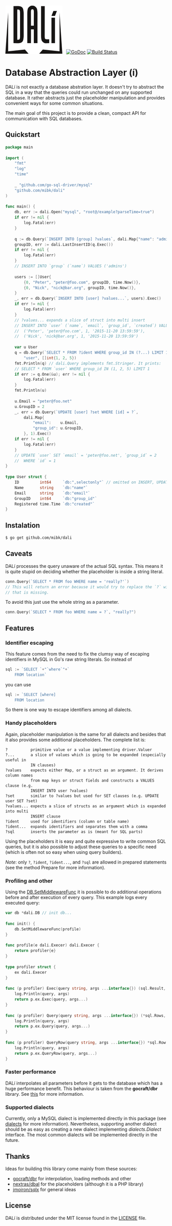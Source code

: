 ![DALí Logo](dali.png) &nbsp;
[![GoDoc](https://godoc.org/github.com/mibk/dali?status.png)](https://godoc.org/github.com/mibk/dali)
[![Build Status](https://travis-ci.org/mibk/dali.png)](https://travis-ci.org/mibk/dali)

# Database Abstraction Layer (í)

DALí is not exactly a database abstration layer. It doesn't try to abstract the SQL in a way
that the queries could run unchanged on any supported database. It rather abstracts
just the placeholder manipulation and provides convenient ways for some common situations.

The main goal of this project is to provide a clean, compact API for communication with
SQL databases.

## Quickstart

```go
package main

import (
	"fmt"
	"log"
	"time"

	_ "github.com/go-sql-driver/mysql"
	"github.com/mibk/dali"
)

func main() {
	db, err := dali.Open("mysql", "root@/example?parseTime=true")
	if err != nil {
		log.Fatal(err)
	}

	q := db.Query(`INSERT INTO [group] ?values`, dali.Map{"name": "admins"})
	groupID, err := dali.LastInsertID(q.Exec())
	if err != nil {
		log.Fatal(err)
	}
	// INSERT INTO `group` (`name`) VALUES ('admins')

	users := []User{
		{0, "Peter", "peter@foo.com", groupID, time.Now()},
		{0, "Nick", "nick@bar.org", groupID, time.Now()},
	}
	_, err = db.Query(`INSERT INTO [user] ?values...`, users).Exec()
	if err != nil {
		log.Fatal(err)
	}
	// ?values... expands a slice of struct into multi insert
	// INSERT INTO `user` (`name`, `email`, `group_id`, `created`) VALUES
	//	('Peter', 'peter@foo.com', 1, '2015-11-20 13:59:59'),
	//	('Nick', 'nick@bar.org', 1, '2015-11-20 13:59:59')

	var u User
	q = db.Query(`SELECT * FROM ?ident WHERE group_id IN (?...) LIMIT 1`,
		"user", []int{1, 2, 5})
	fmt.Println(q) // dali.Query implements fmt.Stringer. It prints:
	// SELECT * FROM `user` WHERE group_id IN (1, 2, 5) LIMIT 1
	if err := q.One(&u); err != nil {
		log.Fatal(err)
	}
	fmt.Println(u)

	u.Email = "peter@foo.net"
	u.GroupID = 2
	_, err = db.Query(`UPDATE [user] ?set WHERE [id] = ?`,
		dali.Map{
			"email":    u.Email,
			"group_id": u.GroupID,
		}, 1).Exec()
	if err != nil {
		log.Fatal(err)
	}
	// UPDATE `user` SET `email` = 'peter@foo.net', `group_id` = 2
	//	WHERE `id` = 1
}

type User struct {
	ID         int64     `db:",selectonly"` // omitted on INSERT, UPDATE, etc.
	Name       string    `db:"name"`
	Email      string    `db:"email"`
	GroupID    int64     `db:"group_id"`
	Registered time.Time `db:"created"`
}
```

## Instalation

```bash
$ go get github.com/mibk/dali
```

## Caveats

DALí processes the query unaware of the actual SQL syntax. This means it is quite stupid
on deciding whether the placeholder is inside a string literal.
```go
conn.Query(`SELECT * FROM foo WHERE name = 'really?'`)
// This will return an error because it would try to replace the `?` with an argument
// that is missing.
```
To avoid this just use the whole string as a parameter.
```go
conn.Query(`SELECT * FROM foo WHERE name = ?`, "really?")
```

## Features

### Identifier escaping

This feature comes from the need to fix the clumsy way of escaping identifiers in MySQL in
Go's raw string literals. So instead of
```go
sql := `SELECT `+"`where`"+`
	FROM location`
```
you can use
```go
sql := `SELECT [where]
	FROM location
```
So there is one way to escape identifiers among all dialects.

### Handy placeholders

Again, placeholder manipulation is the same for all dialects and besides that it also provides
some additional placeholders. The complete list is:

```
?          primitive value or a value implementing driver.Valuer
?...       a slice of values which is going to be expanded (especially useful in
           IN clauses)
?values    expects either Map, or a struct as an argument. It derives column names
           from map keys or struct fields and constructs a VALUES clause (e.g.
           INSERT INTO user ?values)
?set       similar to ?values but used for SET clauses (e.g. UPDATE user SET ?set)
?values... expects a slice of structs as an argument which is expanded into multi
           INSERT clause
?ident     used for identifiers (column or table name)
?ident...  expands identifiers and separates them with a comma
?sql       inserts the parameter as is (meant for SQL parts)
```

Using the placeholders it is easy and quite expressive to write common SQL queries, but it is
also possible to adjust these queries to a specific need (which is often not so easy when using
query builders).

*Note*: only `?`, `?ident`, `?ident...`, and `?sql` are allowed in prepared statements (see the
method Prepare for more information).

### Profiling and other

Using the [DB.SetMiddlewareFunc](https://godoc.org/github.com/mibk/dali#DB.SetMiddlewareFunc) it is
possible to do additional operations before and after execution of every query. This example
logs every executed query:

```go
var db *dali.DB // init db...

func init() {
	db.SetMiddlewareFunc(profile)
}

func profile(e dali.Execer) dali.Execer {
	return profiler{e}
}

type profiler struct {
	ex dali.Execer
}

func (p profiler) Exec(query string, args ...interface{}) (sql.Result, error) {
	log.Println(query, args)
	return p.ex.Exec(query, args...)
}

func (p profiler) Query(query string, args ...interface{}) (*sql.Rows, error) {
	log.Println(query, args)
	return p.ex.Query(query, args...)
}

func (p profiler) QueryRow(query string, args ...interface{}) *sql.Row {
	log.Println(query, args)
	return p.ex.QueryRow(query, args...)
}
```

### Faster performance

DALí interpolates all parameters before it gets to the database which has a huge performance
benefit. This behaviour is taken from the **gocraft/dbr** library. See
[this](https://github.com/gocraft/dbr#faster-performance-than-using-using-databasesql-directly)
for more information.

### Supported dialects

Currently, only a MySQL dialect is implemented directly in this package (see [dialects](dialects)
for more information). Nevertheless, supporting another dialect should be as easy as creating
a new dialect implementing *dialects.Dialect* interface. The most common dialects will be
implemented directly in the future.

## Thanks

Ideas for building this library come mainly from these sources:

- [gocraft/dbr](https://github.com/gocraft/dbr) for interpolation, loading methods and other
- [nextras/dbal](https://github.com/nextras/dbal) for the placeholders (although it is a PHP library)
- [jmoiron/sqlx](https://github.com/jmoiron/sqlx) for general ideas

## License

DALí is distributed under the MIT license found in the [LICENSE](LICENSE) file.
